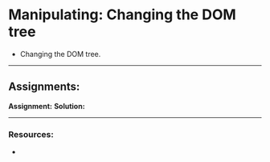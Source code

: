 # Manipulating: Changing the DOM tree

- Changing the DOM tree.

---

## Assignments:

**Assignment:** []()
**Solution:** []()

---

### Resources:

- []()
